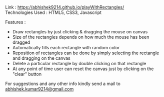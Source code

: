 Link : https://abhishek9214.github.io/playWithRectangles/
<br>Technologies Used : HTML5, CSS3, Javascript

Features :<br><ul>
    <li>Draw rectangles by just clicking & dragging the mouse on canvas</li>
    <li>Size of the rectangles depends on how much the mouse has been dragged</li>
    <li>Automatically fills each rectangle with random color</li>
    <li>Reposition of rectangles can be done by simply selecting the rectangle and dragging on the canvas</li>
    <li>Delete a particular rectangle by double clicking on that rectangle</li>
    <li>At any point of time user can reset the canvas just by clicking on the "clear" button</li></ul>

For suggestions and any other info kindly send a mail to abhishek.kumar9214@gmail.com